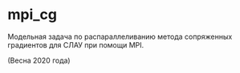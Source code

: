 # mpi_cg
Модельная задача по распараллеливанию метода сопряженных градиентов для СЛАУ при помощи MPI.

(Весна 2020 года)
